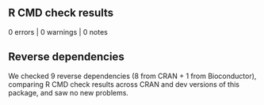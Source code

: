 ## R CMD check results

0 errors | 0 warnings | 0 notes

## Reverse dependencies

We checked 9 reverse dependencies (8 from CRAN + 1 from Bioconductor), comparing R CMD check results across CRAN and dev versions of this package, and saw no new problems.
